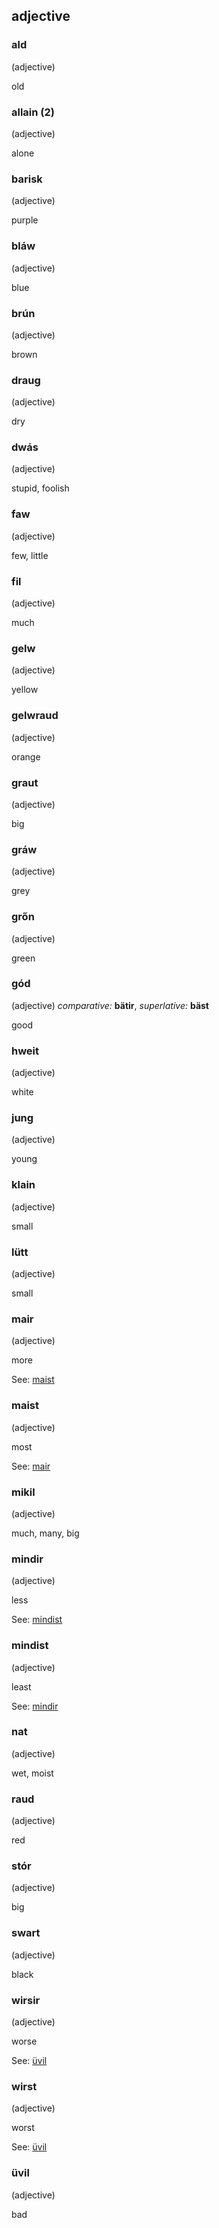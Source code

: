 ## adjective

### ald

(adjective) 

old


### allain (2)

(adjective) 

alone


### barisk

(adjective) 

purple


### bláw

(adjective) 

blue


### brún

(adjective) 

brown


### draug

(adjective) 

dry


### dwás

(adjective) 

stupid, foolish


### faw

(adjective) 

few, little


### fil

(adjective) 

much


### gelw

(adjective) 

yellow


### gelwraud

(adjective) 

orange


### graut

(adjective) 

big


### gráw

(adjective) 

grey


### grőn

(adjective) 

green


### gód

(adjective)  _comparative:_ **bätir**,  _superlative:_ **bäst**

good


### hweit

(adjective) 

white


### jung

(adjective) 

young


### klain

(adjective) 

small


### lütt

(adjective) 

small


### mair

(adjective) 

more

See: [maist](#maist)

### maist

(adjective) 

most

See: [mair](#mair)

### mikil

(adjective) 

much, many, big


### mindir

(adjective) 

less

See: [mindist](#mindist)

### mindist

(adjective) 

least

See: [mindir](#mindir)

### nat

(adjective) 

wet, moist


### raud

(adjective) 

red


### stór

(adjective) 

big


### swart

(adjective) 

black


### wirsir

(adjective) 

worse

See: [üvil](#üvil)

### wirst

(adjective) 

worst

See: [üvil](#üvil)

### üvil

(adjective) 

bad



